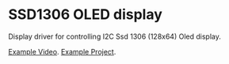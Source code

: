 # SSD1306 OLED display

Display driver for controlling I2C Ssd 1306 (128x64) Oled display.

<a href="https://www.youtube.com/watch?v=8tsISYytX1Y" target="_blank">Example Video</a>.
<a href="http://www.homegenie.it/docs/diy/eden.php#edenoled" target="_blank">Example Project</a>.




